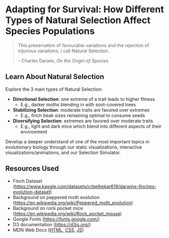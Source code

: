 # Adapting for Survival: How Different Types of Natural Selection Affect Species Populations

> This preservation of favourable variations and the rejection of injurious variations, I call Natural Selection.
>
> \- Charles Darwin, *On the Origin of Species*

## Learn About Natural Selection
Explore the 3 main types of Natural Selection:
- **Directional Selection**: one extreme of a trait leads to higher fitness
  - E.g., darker moths blending in with soot-covered trees
- **Stabilizing Selection**: moderate traits are favored over extremes
  - E.g., finch beak sizes remaining optimal to consume seeds
- **Diversifying Selection**: extremes are favored over moderate traits
  - E.g., light and dark mice which blend into different aspects of their environment

Develop a deeper understand of one of the most important topics in evolutionary biology through our static visualizations, interactive visualizations/animations, and our Selection Simulator.


## Resources Used
- Finch Dataset (https://www.kaggle.com/datasets/crbelhekar619/darwins-finches-evolution-dataset)
- Background on peppered moth evolution (https://en.wikipedia.org/wiki/Peppered_moth_evolution)
- Background on rock pocket mice (https://en.wikipedia.org/wiki/Rock_pocket_mouse)
- Google Fonts (https://fonts.google.com/)
- D3 documentation (https://d3js.org/)
- MDN Web Docs ([HTML](https://developer.mozilla.org/en-US/docs/Web/HTML), [CSS](https://developer.mozilla.org/en-US/docs/Web/CSS), [JS](https://developer.mozilla.org/en-US/docs/Web/JavaScript))
